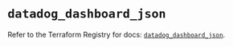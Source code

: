 # `datadog_dashboard_json`

Refer to the Terraform Registry for docs: [`datadog_dashboard_json`](https://registry.terraform.io/providers/datadog/datadog/3.60.1/docs/resources/dashboard_json).
